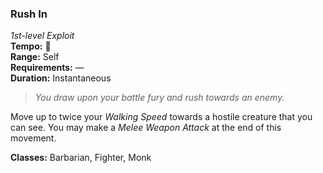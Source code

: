 ### Rush In
*1st-level Exploit*  
**Tempo:** 🔷  
**Range:** Self  
**Requirements:** —  
**Duration:** Instantaneous  

> *You draw upon your battle fury and rush towards an enemy.*

Move up to twice your *Walking Speed* towards a hostile creature that you can see. You may make a *Melee Weapon Attack* at the end of this movement.

**Classes:** Barbarian, Fighter, Monk

